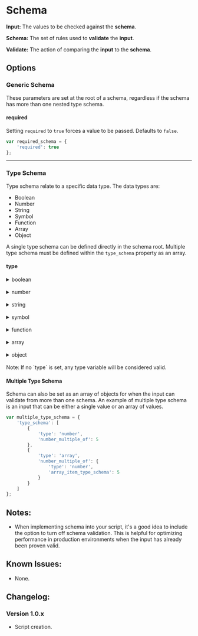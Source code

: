 # Schema

**Input:** The values to be checked against the **schema**.

**Schema:** The set of rules used to **validate** the **input**.

**Validate:** The action of comparing the **input** to the **schema**.

## Options

### Generic Schema

These parameters are set at the root of a schema, regardless if the schema has more than one nested type schema.

#### required

Setting `required` to `true` forces a value to be passed. Defaults to `false`.
```js
var required_schema = {
    'required': true
};
```

---

### Type Schema

Type schema relate to a specific data type. The data types are:

* Boolean
* Number
* String
* Symbol
* Function
* Array
* Object

A single type schema can be defined directly in the schema root. Multiple type schema must be defined within the `type_schema` property as an array.

#### type

<details>

<summary>boolean</summary>

```js
var boolean_schema = {
    'type': 'boolean'
};
```

Booleans have no unique options.

</details>
<br>
<details>

<summary>number</summary>

```js
var number_schema = {
    'type': 'number'
    'number_min': 0,
    'number_max': 25,
    'number_multiple_of': 5
};
```
**number_min**

The input number must be greater than or equal to the set `number_min` number. Defaults to `undefined`.

`'number_min': number`

**number_max**

The input number must be less than or equal to the set `number_max` number. Defaults to `undefined`.

`'number_max': number`

**number_multiple_of**

The input number must be a multiple of the set `number_multiple_of` number. Defaults to `undefined`.

`'number_multiple_of': number`

Note: You cam limit the number to integers by setting `number_multiple_of` to `1`.

</details>
<br>
<details>

<summary>string</summary>

```js
var string_schema = {
    'type': 'string',
    'string_min_characters': 5,
    'string_max_characters': 100,
    'string_regexp_match': '/dog/'
};
```

**string_min_characters**

The input string character count must be longer than or equal to the set `string_min_characters`. Defaults to `undefined`.

`'string_min_characters': number`

**string_max_characters**

The input string character count must be shorter than or equal to the set `string_max_characters`. Defaults to `undefined`.

`'string_max_characters': number`

**string_regexp_match**

The input string must return a match for the regular expression string set in `string_regexp_match`. Defaults to `undefined`.

`'string_regexp_match': string`

</details>
<br>
<details>

<summary>symbol</summary>

```js
var symbol_schema = {
    'type': 'symbol'
};
```

Symbols have no unique options.

</details>
<br>
<details>

<summary>function</summary>

```js
var function_schema = {
    'type': 'function'
};
```

Functions have no unique options.

</details>
<br>
<details>

<summary>array</summary>

```js
var array_schema = {
    'type': 'array',
    'array_min_length': 2,
    'array_max_length': 6,
    'array_item_type_schema': {
        'type': 'string'
    }
};
```

**array_min_length**

The input array length must be longer than or equal to the set `array_min_length`. Defaults to `undefined`.

`'array_min_length': number`

**array_max_length**

The input array length must be shorter than or equal to the set `array_max_length`. Defaults to `undefined`.

`'array_max_length': number`

**array_item_type_schema**

Each input array item must validate using the set `array_item_type_schema`. This value can also be defined as an array of type schema. Defaults to `undefined`.

`'array_item_type_schema': object|array`

</details>
<br>
<details>

<summary>object</summary>

```js
var object_schema = {
    'type': 'object',
    'object_allow_unexpected': false,
    'object_properties': {
        'property_abc': {
            'required': true,
            'type': 'number'
        }
        'property_xyz': {
            'type': 'string'
        }
    }
};
```

**object_allow_unexpected**

If set to `false`, input objects with properties not listed within `object_properties` will fail validation. Defaults to `true`.

`'object_allow_unexpected': boolean`

**object_properties**

Each property within the `object_properties` option represents a new full schema that can include generic schema options.

`'object_properties': object`

</details>
<br>
Note: If no `type` is set, any type variable will be considered valid.

#### Multiple Type Schema

Schema can also be set as an array of objects for when the input can validate from more than one schema. An example of multiple type schema is an input that can be either a single value or an array of values.

```js
var multiple_type_schema = {
    'type_schema': [
        {
            'type': 'number',
            'number_multiple_of': 5
        },
        {
            'type': 'array',
            'number_multiple_of': {
                'type': 'number',
                'array_item_type_schema': 5
            }
        }
    ]
};
```

## Notes:

* When implementing schema into your script, it's a good idea to include the option to turn off schema validation. This is helpful for optimizing performance in production environments when the input has already been proven valid.

## Known Issues:

* None.

## Changelog:

### Version 1.0.x

* Script creation.